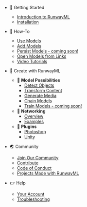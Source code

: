 * 🚀 Getting Started
    * [Introduction to RunwayML](/)
    * [Installation](getting-started/installation.md)

* 🤔 How-To
    * [Use Models](how-to/use-models.md)
    * [Add Models](how-to/import-models.md)
    * [Persist Models - coming soon!]()
    * [Open Models from Links](how-to/web-link.md)
    * [Video Tutorials](https://www.youtube.com/runwayml)

* 🎨 Create with RunwayML
    * 🌱 **Model Possibilities**
        <!-- * [Overview]() -->
        * [Detect Objects](create-with-runwayml/detect.md)
        * [Transform Content](create-with-runwayml/transform.md)
        * [Generate Media](create-with-runwayml/generate.md)
        * [Chain Models](how-to/chain-models-together.md)
        * [Train Models - coming soon!]() 
    * 🤝 **Networking**
        * [Overview](how-to/network.md)
        * [Examples](networking/examples.md)
    * 🔌 **Plugins**
        * [Photoshop](https://github.com/runwayml/RunwayML-for-Photoshop)
        * [Unity](https://github.com/runwayml/RunwayML-for-Unity)

* 🌏 Community
    * [Join Our Community](/?id=join-our-community)
    * [Contribute](/?id=contribute)
    * [Code of Conduct](/?id=code-of-conduct)
    * [Projects Made with RunwayML](https://runwayml.com/madewith)

* 👉 Help
    * [Your Account](/your-account.md)
    * [Troubleshooting](https://support.runwayml.com/)
    

